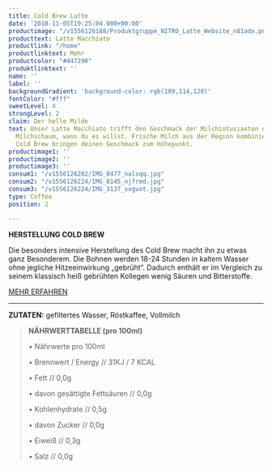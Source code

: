 ```yaml
---
title: Cold Brew Latte
date: '2018-11-05T19:25:04.000+00:00'
productimage: "/v1556126188/Produktgruppe_NITRO_Latte_Website_n81adx.png"
producttext: Latte Macchiato
productlink: "/home"
productlinktext: Mehr
productcolor: "#447290"
produktlinktext: ''
name: ''
label: ''
backgroundGradient: 'background-color: rgb(109,114,120)'
fontColor: "#fff"
sweetLevel: 4
strongLevel: 2
claim: Der helle Milde
text: Unser Latte Macchiato trifft den Geschmack der Milchintusiasten durch frischem
  Milchschaum, wann du es willst. Frische Milch aus der Region kombiniert mit echtem
  Cold Brew bringen deinen Geschmack zum Höhepunkt.
productimage1: ''
productimage2: ''
productimage3: ''
consum1: "/v1556126202/IMG_8477_nalsqq.jpg"
consum2: "/v1556126224/IMG_8145_njfrmd.jpg"
consum3: "/v1556126224/IMG_3137_sxgvot.jpg"
type: Coffee
position: 2

---
```

**HERSTELLUNG COLD BREW**

Die besonders intensive Herstellung des Cold Brew macht ihn zu etwas ganz Besonderem. Die Bohnen werden 18-24 Stunden in kaltem Wasser ohne jegliche Hitzeeinwirkung „gebrüht“. Dadurch enthält er im Vergleich zu seinem klassisch heiß gebrühten Kollegen wenig Säuren und Bitterstoffe.

[MEHR ERFAHREN](https://dock-18.de/events/herkunft/)

***

**ZUTATEN:** gefiltertes Wasser, Röstkaffee, Vollmilch

> **NÄHRWERTTABELLE (pro 100ml)**
>
> • Nährwerte pro 100ml 
>
> • Brennwert / Energy // 31KJ / 7 KCAL
>
> • Fett // 0,0g
>
> • davon gesättigte Fettsäuren // 0,0g
>
> • Kohlenhydrate // 0,5g
>
> • davon Zucker // 0,0g
>
> • Eiweiß // 0,3g
>
> • Salz // 0,0g